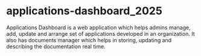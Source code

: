 # applications-dashboard_2025
Applications Dashboard is a web application which helps admins manage, add, update and arrange set of applications developed in an organization. It also has documents manager which helps in storing, updating and describing the documentation real time.

